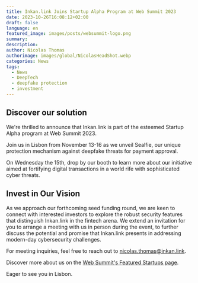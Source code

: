 ```yaml
---
title: Inkan.link Joins Startup Alpha Program at Web Summit 2023
date: 2023-10-26T16:08:12+02:00
draft: false
language: en
featured_image: images/posts/websummit-logo.png
summary: 
description: 
author: Nicolas Thomas
authorimage: images/global/NicolasHeadShot.webp
categories: News
tags:
  - News
  - DeepTech
  - deepfake protection
  - investment
---
```


## Discover our solution

We're thrilled to announce that Inkan.link is part of the esteemed Startup Alpha program at Web Summit 2023.

Join us in Lisbon from November 13-16 as we unveil Sealfie, our unique protection mechanism against deepfake threats for payment approval.

On Wednesday the 15th, drop by our booth to learn more about our initiative aimed at fortifying digital transactions in a world rife with sophisticated cyber threats.

## Invest in Our Vision

As we approach our forthcoming seed funding round, we are keen to connect with interested investors to explore the robust security features that distinguish Inkan.link in the fintech arena. We extend an invitation for you to arrange a meeting with us in person during the event, to further discuss the potential and promise that Inkan.link presents in addressing modern-day cybersecurity challenges.

For meeting inquiries, feel free to reach out to nicolas.thomas@inkan.link.

Discover more about us on the [Web Summit's Featured Startups page](https://websummit.com/startups/featured-startups?q=eyJxdWVyeSI6Imlua2FuLmxpbmsiLCJwYWdlIjoxLCJjb25maWd1cmUiOnsiaGl0c1BlclBhZ2UiOjQ4LCJ0YWdGaWx0ZXJzIjpbIndzMjMiXX19).

Eager to see you in Lisbon.